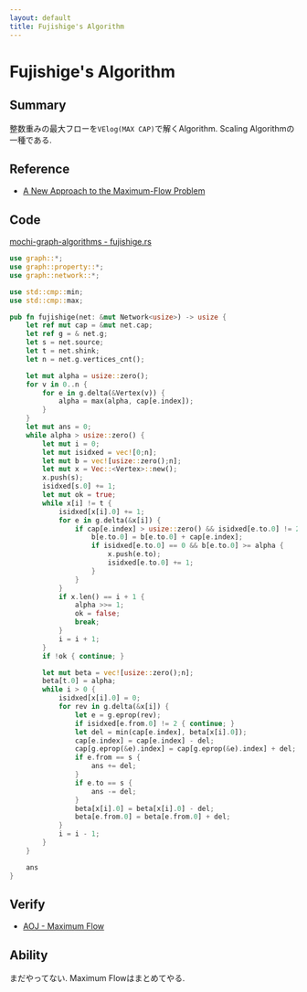```yaml
---
layout: default
title: Fujishige's Algorithm
---
```


# Fujishige's Algorithm

## Summary

整数重みの最大フローを`VElog(MAX CAP)`で解くAlgorithm. Scaling Algorithmの一種である.

## Reference

- [A New Approach to the Maximum-Flow Problem](https://t.co/uJfdmCpKH6)

## Code

[mochi-graph-algorithms - fujishige.rs](https://github.com/kutimoti/mochi-graph-algorithms/blob/master/src/graph/network/fujishige.rs)

```rust
use graph::*;
use graph::property::*;
use graph::network::*;

use std::cmp::min;
use std::cmp::max;

pub fn fujishige(net: &mut Network<usize>) -> usize {
    let ref mut cap = &mut net.cap;
    let ref g = & net.g;
    let s = net.source;
    let t = net.shink;
    let n = net.g.vertices_cnt();

    let mut alpha = usize::zero();
    for v in 0..n {
        for e in g.delta(&Vertex(v)) {
            alpha = max(alpha, cap[e.index]);
        }
    }
    let mut ans = 0;
    while alpha > usize::zero() {
        let mut i = 0;
        let mut isidxed = vec![0;n];
        let mut b = vec![usize::zero();n];
        let mut x = Vec::<Vertex>::new();
        x.push(s);
        isidxed[s.0] += 1;
        let mut ok = true;
        while x[i] != t {
            isidxed[x[i].0] += 1;
            for e in g.delta(&x[i]) {
                if cap[e.index] > usize::zero() && isidxed[e.to.0] != 2 {
                    b[e.to.0] = b[e.to.0] + cap[e.index];
                    if isidxed[e.to.0] == 0 && b[e.to.0] >= alpha {
                        x.push(e.to);
                        isidxed[e.to.0] += 1;
                    }
                }
            }
            if x.len() == i + 1 {
                alpha >>= 1;
                ok = false;
                break;
            }
            i = i + 1;
        }
        if !ok { continue; }

        let mut beta = vec![usize::zero();n];
        beta[t.0] = alpha;
        while i > 0 {
            isidxed[x[i].0] = 0;
            for rev in g.delta(&x[i]) {
                let e = g.eprop(rev);
                if isidxed[e.from.0] != 2 { continue; }
                let del = min(cap[e.index], beta[x[i].0]);
                cap[e.index] = cap[e.index] - del;
                cap[g.eprop(&e).index] = cap[g.eprop(&e).index] + del;
                if e.from == s {
                    ans += del;
                }
                if e.to == s {
                    ans -= del;
                }
                beta[x[i].0] = beta[x[i].0] - del;
                beta[e.from.0] = beta[e.from.0] + del;
            }
            i = i - 1;
        }
    }

    ans
}
```

## Verify

- [AOJ - Maximum Flow](http://judge.u-aizu.ac.jp/onlinejudge/description.jsp?id=GRL_6_A)

## Ability

まだやってない. Maximum Flowはまとめてやる.
